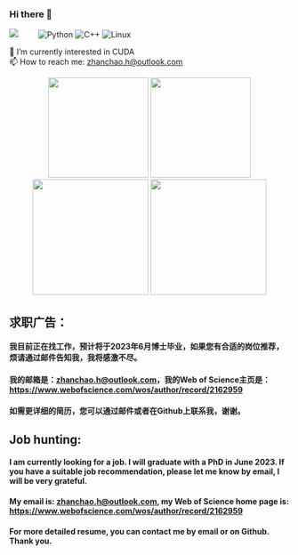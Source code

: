 
### Hi there 👋 
![](https://komarev.com/ghpvc/?username=Shank2358&label=PROFILE+VIEWS)
&emsp;&emsp;
![Python](https://img.shields.io/badge/-Python-pink?style=flat-square&logo=Python)
![C++](https://img.shields.io/badge/-C++-00599C?style=flat-square&logo=c)
![Linux](https://img.shields.io/badge/Linux-FCC624?style=style=flat-square&logo=linux&logoColor=black)

 🌱 I’m currently interested in CUDA  
 📫 How to reach me: zhanchao.h@outlook.com
 
<!-- GitHub Readme Stats -->
<div align="center">
  <img height="180px" src="https://github-readme-stats.vercel.app/api?username=Shank2358&theme=algolia&show_icons=trueline_height=21" />
  <img height="180px" src="https://github-readme-stats.vercel.app/api/top-langs/?username=Shank2358&theme=algolia&layout=compact" />
</div>

<!-- GitHub Profile Trophy & GitHub Streak Stats -->
<div align="center">
 <img height="208px" src="https://github-profile-trophy.vercel.app/?username=Shank2358&theme=algolia&row=2&column=3&no-frame=true" />
 <img height="208px" src="https://github-readme-streak-stats.herokuapp.com/?user=Shank2358&theme=algolia" />
</div>
  
  
## 求职广告：
#### 我目前正在找工作，预计将于2023年6月博士毕业，如果您有合适的岗位推荐，烦请通过邮件告知我，我将感激不尽。 
#### 我的邮箱是：zhanchao.h@outlook.com，我的Web of Science主页是：https://www.webofscience.com/wos/author/record/2162959
#### 如需更详细的简历，您可以通过邮件或者在Github上联系我，谢谢。

## Job hunting:
#### I am currently looking for a job. I will graduate with a PhD in June 2023. If you have a suitable job recommendation, please let me know by email, I will be very grateful.  
#### My email is: zhanchao.h@outlook.com, my Web of Science home page is: https://www.webofscience.com/wos/author/record/2162959  
#### For more detailed resume, you can contact me by email or on Github. Thank you.
